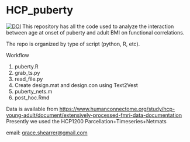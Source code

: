 # HCP_puberty
[![DOI](https://zenodo.org/badge/200871491.svg)](https://zenodo.org/badge/latestdoi/200871491) 
This repository has all the code used to analyze the interaction between age at onset of puberty and adult BMI on functional correlations.

The repo is organized by type of script (python, R, etc).

Workflow
1. puberty.R
2. grab_ts.py
3. read_file.py
4. Create design.mat and design.con using Text2Vest
5. puberty_nets.m
6. post_hoc.Rmd

Data is available from https://www.humanconnectome.org/study/hcp-young-adult/document/extensively-processed-fmri-data-documentation
Presently we used the HCP1200 Parcellation+Timeseries+Netmats

email: grace.shearrer@gmail.com
